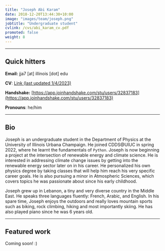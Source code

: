 ```yaml
---
title: "Joseph Abi Karam"
date: 2018-12-20T13:44:30+10:00
image: "images/team/joseph.png"
jobtitle: "Undergraduate student"
cvlink: /cvs/abi_karam_cv.pdf
promoted: false
weight: 8
---
```


---
## Quick hitters

**Email:** jja7 [at] illinois [dot] edu 

**CV**: [Link (last updated 1/4/2023)](/cvs/abi_karam_cv.pdf)

**Handshake:** [https://app.joinhandshake.com/stu/users/32837183](https://app.joinhandshake.com/stu/users/32837183)

**Pronouns**: he/him

---
## Bio
Joseph is an undergraduate student in the Department of Physics at the University of Illinois Urbana Champaign. He joined CDDS@UIUC in spring 2022, where he learnt the fundamentals of `Python`. Joseph is now beginning a project at the intersection of renewable energy and climate science. He is interested in addressing climate change issues by getting into the renewable energy sector later on in his career. He personalized his own physics degree by taking classes that will help him reach his very specific career goals. He is also pursuing a minor in Atmospheric Sciences, which covers topics he was passionate about since his early childhood.

Joseph grew up in Lebanon, a tiny and very diverse country in the Middle East. He speaks three languages fluently: French, Arabic, and English. In his spare time, Joseph enjoys the outdoors and really loves mountain sports such as biking, rock climbing, hiking and most importantly skiing. He has also played piano since he was 6 years old.

---
## Featured work
Coming soon! :) 
